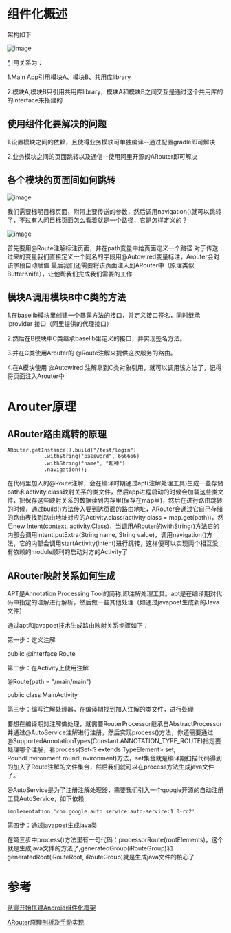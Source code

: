 # 组件化概述
架构如下

![image](https://img-blog.csdnimg.cn/20190518113654229.png "")

引用关系为：

1.Main App引用模块A、模块B、共用库library

2.模块A,模块B只引用共用库library，模块A和模块B之间交互是通过这个共用库的的interface来搭建的

## 使用组件化要解决的问题

1.设置模块之间的依赖，且使得业务模块可单独编译--通过配置gradle即可解决

2.业务模块之间的页面跳转以及通信--使用阿里开源的ARouter即可解决

## 各个模块的页面间如何跳转
![image](https://upload-images.jianshu.io/upload_images/4730487-ec1b0bdec8d25a94.png?imageMogr2/auto-orient/strip%7CimageView2/2/w/1000/format/webp "")

我们需要标明目标页面，附带上要传送的参数，然后调用navigation()就可以跳转了，不过有人问目标页面怎么看着就是一个路径，它是怎样定义的？

![image](https://upload-images.jianshu.io/upload_images/4730487-65706ddefb10d3d7.png?imageMogr2/auto-orient/strip%7CimageView2/2/w/614/format/webp "")

首先要用@Route注解标注页面，并在path变量中给页面定义一个路径
对于传送过来的变量我们直接定义一个同名的字段用@Autowired变量标注，Arouter会对该字段自动赋值
最后我们还需要将该页面注入到ARouter中（原理类似ButterKnife），让他帮我们完成我们需要的工作

## 模块A调用模块B中C类的方法
1.在baselib模块里创建一个暴露方法的接口，并定义接口签名，同时继承 Iprovider 接口（阿里提供的代理接口）

2.然后在B模块中C类继承baselib里定义的接口，并实现签名方法。

3.并在C类使用Arouter的 @Route注解来提供这次服务的路由。

4.在A模块使用 @Autowired 注解拿到C类对象引用，就可以调用该方法了，记得将页面注入Arouter中

# Arouter原理

## ARouter路由跳转的原理

```
ARouter.getInstance().build("/test/login")
            .withString("password", 666666)
            .withString("name", "超神")
            .navigation();
```

在代码里加入的@Route注解，会在编译时期通过apt(注解处理工具)生成一些存储path和activity.class映射关系的类文件，然后app进程启动的时候会加载这些类文件，把保存这些映射关系的数据读到内存里(保存在map里)，然后在进行路由跳转的时候，通过build()方法传入要到达页面的路由地址，ARouter会通过它自己存储的路由表找到路由地址对应的Activity.class(activity.class = map.get(path))，然后new Intent(context, activity.Class)，当调用ARouter的withString()方法它的内部会调用intent.putExtra(String name, String value)，调用navigation()方法，它的内部会调用startActivity(intent)进行跳转，这样便可以实现两个相互没有依赖的module顺利的启动对方的Activity了

## ARouter映射关系如何生成

APT是Annotation Processing Tool的简称,即注解处理工具。apt是在编译期对代码中指定的注解进行解析，然后做一些其他处理（如通过javapoet生成新的Java文件）

通过apt和javapoet技术生成路由映射关系步骤如下：

第一步：定义注解

 public @interface Route

第二步：在Activity上使用注解

@Route(path = "/main/main")

public class MainActivity 

第三步：编写注解处理器，在编译期找到加入注解的类文件，进行处理

要想在编译期对注解做处理，就需要RouterProcessor继承自AbstractProcessor并通过@AutoService注解进行注册，然后实现process()方法，你还需要通过@SupportedAnnotationTypes(Constant.ANNOTATION_TYPE_ROUTE)指定要处理哪个注解，看process(Set<? extends TypeElement> set, RoundEnvironment roundEnvironment)方法，set集合就是编译期扫描代码得到的加入了Route注解的文件集合，然后我们就可以在process方法生成java文件了。

@AutoService是为了注册注解处理器，需要我们引入一个google开源的自动注册工具AutoService，如下依赖

```
implementation 'com.google.auto.service:auto-service:1.0-rc2'
```

第四步：通过javapoet生成java类

在第三步中process()方法里有一句代码：processorRoute(rootElements)，这个就是生成java文件的方法了,generatedGroup(iRouteGroup)和generatedRoot(iRouteRoot, iRouteGroup)就是生成java文件的核心了



# 参考
[从零开始搭建Android组件化框架](https://www.jianshu.com/p/ba32488f9555)

[ARouter原理剖析及手动实现](https://www.jianshu.com/p/857aea5b54a8)
